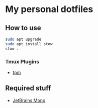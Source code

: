 # My personal dotfiles

## How to use

```bash
sudo apt upgrade
sudo apt install stow
stow .
```

### Tmux Plugins

- [tpm](https://github.com/tmux-plugins/tpm)

## Required stuff

- [JetBrains Mono](https://github.com/ryanoasis/nerd-fonts/releases/download/v3.4.0/JetBrainsMono.zip)
